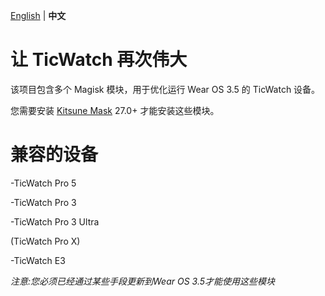 [English](README.md) | **中文**

# 让 TicWatch 再次伟大
该项目包含多个 Magisk 模块，用于优化运行 Wear OS 3.5 的 TicWatch 设备。

您需要安装 [Kitsune Mask](https://github.com/HuskyDG/magisk-files/releases) 27.0+ 才能安装这些模块。

# 兼容的设备
-TicWatch Pro 5

-TicWatch Pro 3

-TicWatch Pro 3 Ultra

(TicWatch Pro X)

-TicWatch E3

_注意:您必须已经通过某些手段更新到Wear OS 3.5才能使用这些模块_
